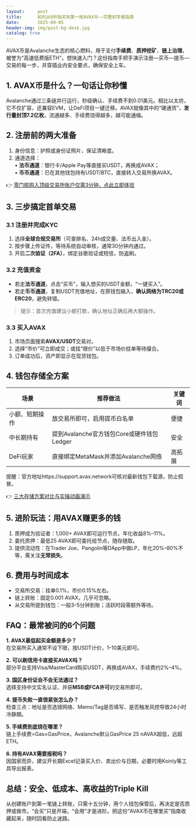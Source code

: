 ```yaml
---
layout:     post
title:      如何从0开始买到第一枚AVAX币——完整初学者指南
date:       2025-09-05
header-img: img/post-bg-desk.jpg
catalog: true
---
```


AVAX币是Avalanche生态的核心燃料，用于支付**手续费**、**质押挖矿**、**链上治理**，被誉为“高速低费版ETH”。想快速入门？这份指南手把手演示注册—买币—提币—交易的每一步，并穿插业内安全要点，确保安全上车。

## 1. AVAX币是什么？一句话让你秒懂

Avalanche通过三条链并行运行，秒级确认、手续费不到0.01美元。相比以太坊，它不仅扩容，还兼容EVM，让DeFi项目一键迁移。AVAX就像其中的“硬通货”，**发行量封顶7.2亿枚**，流通越多、手续费烧得越多，越可能通缩。

## 2. 注册前的两大准备

1. 身份信息：护照或身份证照片，保证清晰度。  
2. 通道选择：  
   • **法币通道**：银行卡/Apple Pay等直接买USDT，再换成AVAX；  
   • **币币通道**：已在其他钱包持有USDT/BTC，直接转入交易所换AVAX。

👉 [零门槛购入顶级交易所账户仅需3分钟，点此立即体验](https://okxdog.com/)

## 3. 三步搞定首单交易

### 3.1 注册并完成KYC

1. 选择**全球合规交易所**（可查排名、24h成交量、法币出入金）。  
2. 按步骤上传证件，等待系统自动审核，通常30分钟内通过。  
3. 开启**二次验证（2FA）**，绑定谷歌验证或短信，防盗刷。

### 3.2 充值资金

- 若走**法币通道**，点击“买币”，输入想买的USDT金额，“一键买入”。  
- 若走**币币通道**，复制USDT充值地址，在原钱包输入，**确认网络为TRC20或ERC20**，避免转错。  
> 提示：首次充值建议小额打款，确认地址正确后再大额操作。

### 3.3 买入AVAX

1. 市场页面搜索**AVAX/USDT**交易对。  
2. 选择“市价”可立即成交；或挂“限价”以低于市场价挂单等待撮合。  
3. 订单成功后，资产即显示在现货钱包。

## 4. 钱包存储全方案

| 场景 | 推荐做法 | 关键词 |
| --- | --- | --- |
| 小额、短期操作 | 放交易所即可，启用提币白名单 | 便捷 |
| 中长期持有 | 提到Avalanche官方钱包Core或硬件钱包Ledger | 安全 |
| DeFi玩家 | 直接绑定MetaMask并添加Avalanche网络 | 高拓展 |

提醒：官方地址https://support.avax.network可核对最新钱包下载源，防止假冒。

👉 [三大存储方案对比与实操动画演示](https://okxdog.com/)

## 5. 进阶玩法：用AVAX赚更多的钱

1. 质押成为验证者：1,000+ AVAX即可运行节点，年化收益8%–11%。  
2. 委托质押：最低25 AVAX即可委托给节点，随存随取。  
3. 提供流动性：在Trader Joe、Pangolin等DApp中做LP，年化20%–80%不等，需关注**无常损失**。

## 6. 费用与时间成本

- 交易所交易：挂单0.1%，市价0.15%左右。  
- 链上转账：固定0.001 AVAX，几乎可忽略。  
- 从交易所提到钱包：一般3–5分钟到账；活跃时段需额外等待。

## FAQ：最常被问的6个问题

**1. AVAX最低起买金额是多少？**  
在交易所买入通常不设下限，按USDT计价，1–10美元即可。

**2. 可以刷信用卡直接买AVAX吗？**  
部分平台支持Visa/MasterCard购买USDT，再换成AVAX，手续费约2%–4%。

**3. 国区身份证会不会无法通过？**  
选择支持中文实名认证、并获**MSB或FCA许可**的交易所即可。

**4. 提币失败一直很紧张怎么办？**  
检查三点：地址是否选错网络、Memo/Tag是否填写、是否触发风控导致24小时冷静期。

**5. 手续费到底烧在哪里？**  
链上手续费=Gas×GasPrice，Avalanche默认GasPrice 25 nAVAX超低，远超ETH。

**6. 持有AVAX需要报税吗？**  
因国家而异，建议开长期Excel记录买入价、卖出价与日期，必要时用Koinly等工具导出报表。

## 总结：安全、低成本、高收益的Triple Kill

从创建账户到第一笔链上转账，只需十五分钟，用个人钱包保管后，再决定是否质押或做市。“会买”只是开端，“会用”才是进阶。把这份“AVAX币在哪里买”指南收藏起来，随时回看防止迷路。